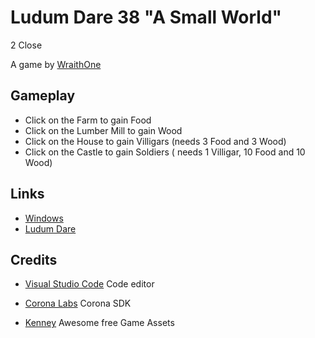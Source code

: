 # Ludum Dare 38 "A Small World"

2 Close

A game by [WraithOne](https://twitter.com/WraithOne)

## Gameplay
* Click on the Farm to gain Food
* Click on the Lumber Mill to gain Wood
* Click on the House to gain Villigars (needs 3 Food and 3 Wood)
* Click on the Castle to gain Soldiers ( needs 1 Villigar, 10 Food and 10 Wood)

## Links
* [Windows](https://wraithone.itch.io/2-close)
* [Ludum Dare](https://ldjam.com/users/wraithone/)

## Credits

* [Visual Studio Code](https://code.visualstudio.com/) Code editor

* [Corona Labs](http://www.coronalabs.com) Corona SDK

* [Kenney](http://kenney.nl/) Awesome free Game Assets
